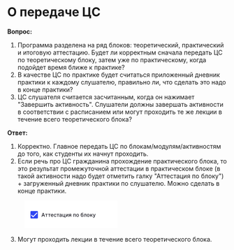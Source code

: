 # О передаче ЦС

**Вопрос:**

1. Программа разделена на ряд блоков: теоретический, практический и итоговую аттестацию. Будет ли корректным сначала передать ЦС по теоретическому блоку, затем уже по практическому, когда подойдет время ближе к практике?&#x20;
2. В качестве ЦС по практике будет считаться приложенный дневник практики к каждому слушателю, правильно ли, что сделать это надо в конце практики?
3. ЦС слушателя считается засчитанным, когда он нажимает "Завершить активность". Слушатели должны завершать активности в соответствии с расписанием или могут проходить те же лекции в течение всего теоретического блока?

**Ответ:**

1. Корректно. Главное передать ЦС по блокам/модулям/активностям до того, как студенты их начнут проходить.
2. Если речь про ЦС гражданина прохождение практического блока, то это результат промежуточной аттестации в практическом блоке (в такой активности надо будет отметить галку "Аттестация по блоку") + загруженный дневник практики по слушателю. Можно сделать в конце практики.

<figure><img src="../.gitbook/assets/image (8).png" alt=""><figcaption></figcaption></figure>

3. Могут проходить лекции в течение всего теоретического блока.
